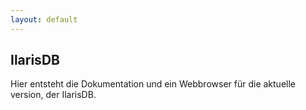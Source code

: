 ```yaml
---
layout: default
---
```


## IlarisDB
Hier entsteht die Dokumentation und ein Webbrowser für die aktuelle version, der IlarisDB.

